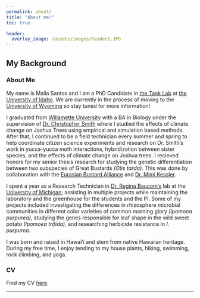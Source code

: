 ```yaml
---
permalink: about/
title: "About me!"
toc: true

header:
  overlay_image: /assets/images/header1.JPG
---
```


## My Background
### About Me
My name is Malia Santos and I am a PhD Candidate in [the Tank Lab](http://davetank.github.io/tank-lab/) at [the University of Idaho](https://www.uidaho.edu). We are currently in the process of moving to the [University of Wyoming](http://www.uwyo.edu/) so stay tuned for more information!

I graduated from [Willamette University](https://willamette.edu/) with a BA in Biology under the supervision of [Dr. Christopher Smith](http://www.willamette.edu/~csmith/ChrisSmith.htm)  where I studied the effects of climate change on Joshua Trees using empirical and simulation based methods. After that, I continued to be a field technician every summer and spring to help coordinate citizen science experiments and research on Dr. Smith’s work in yucca-yucca moth interactions, hybridization between sister species, and the effects of climate change on Joshua trees. I recieved honors for my senior thesis research for studying the genetic differentiation between two subspecies of Great Bustards *(Otis tarda)*. This was done by collaboration with the [Eurasian Bustard Alliance](http://eurasianbustardalliance.org/) and [Dr. Mimi Kessler](https://mimikessler.wordpress.com/).  

I spent a year as a Research Technician in [Dr. Regina Baucom‘s](https://baucomlab.wordpress.com/) lab at the [University of Michigan](https://umich.edu/); assisting in multiple projects while maintaining the laboratory and the greenhouse for the students and the PI. Some of my projects included investigating the differences in rhizosphere microbial communities in different color varieties of common morning glory *(Ipomoea purpurea)*, studying the genes responsible for leaf shape in the wild sweet potato *(Ipomoea trifida)*, and researching herbicide resistance in *I. purpurea*.

I was born and raised in Hawaiʻi and stem from native Hawaiian heritage. During my free time, I enjoy tending to my house plants, hiking, swimming, rock climbing, and yoga.


### CV
Find my CV [here](/assets/files/Santos_Malia_CV_2021.pdf).

---
